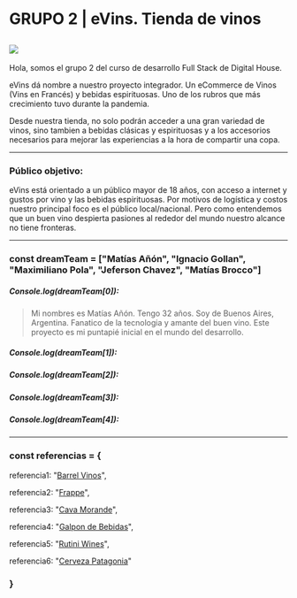 # GRUPO 2 | eVins. Tienda de vinos

![](https://github.com/NachoGollan/Grupo_2_eVins/blob/main/public/images/logo.png)
--------
Hola, somos el grupo 2 del curso de desarrollo Full Stack de Digital House.

eVins dá nombre a nuestro proyecto integrador. Un eCommerce de Vinos (Vins en Francés) y bebidas espirituosas. Uno de los rubros que más crecimiento tuvo durante la pandemia.

Desde nuestra tienda, no solo podrán acceder a una gran variedad de vinos, sino tambien a bebidas clásicas y espirituosas y a los accesorios necesarios para mejorar las experiencias a la hora de compartir una copa.
________
### Público objetivo:
eVins está orientado a un público mayor de 18 años, con acceso a internet y gustos por vino y las bebidas espirituosas. Por motivos de logística y costos nuestro principal foco es el público local/nacional. Pero como entendemos que un buen vino despierta pasiones al rededor del mundo nuestro alcance no tiene fronteras.

--------
### const dreamTeam = ["Matías Añón", "Ignacio Gollan", "Maximiliano Pola", "Jeferson Chavez", "Matías Brocco"]

##### Console.log(dreamTeam[0]):
> Mi nombres es Matías Añón. Tengo 32 años. Soy de Buenos Aires, Argentina. Fanatico de la tecnologia y amante del buen vino. 
Este proyecto es mi puntapié inicial en el mundo del desarrollo.

##### Console.log(dreamTeam[1]):

##### Console.log(dreamTeam[2]):

##### Console.log(dreamTeam[3]):

##### Console.log(dreamTeam[4]):


--------
### const referencias = {

  referencia1: "[Barrel Vinos](https://barrelvinos.com.ar)",
    
  referencia2:  "[Frappe](https://frappe.com.ar)",
    
  referencia3:  "[Cava Morande](https://www.cavamorande.cl)",
    
  referencia4:  "[Galpon de Bebidas](https://www.galpondebebidas.com.ar/)",
    
  referencia5:  "[Rutini Wines](https://www.rutiniwines.com/)",
  
  referencia6:  "[Cerveza Patagonia](https://www.cervezapatagonia.com.ar/)"
 ###    }
   
